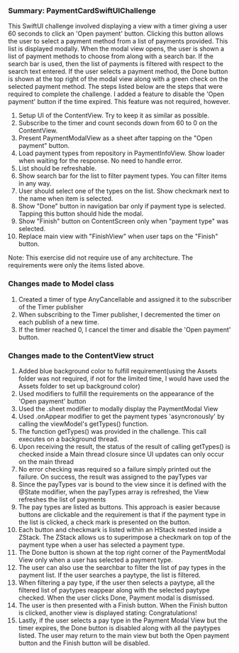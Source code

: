 ### Summary: PaymentCardSwiftUIChallenge

This SwiftUI challenge involved displaying a view with a timer giving a user 60 seconds to click an 'Open payment' button. Clicking this button 
allows the user to select a payment method from a list of payments provided. This list is displayed modally. When the modal view opens, the 
user is shown a list of payment methods to choose from along with a search bar. If the search bar is used, then the list of payments is filtered 
with respect to the search text entered. If the user selects a payment method, the Done button is shown at the top right of the modal view along 
with a green check on the selected payment method. The steps listed below are the steps that were required to complete the challenge. I added a 
feature to disable the 'Open payment' button if the time expired. This feature was not required, however.

1. Setup UI of the ContentView. Try to keep it as similar as possible.
2. Subscribe to the timer and count seconds down from 60 to 0 on the ContentView.
3. Present PaymentModalView as a sheet after tapping on the "Open payment" button.
4. Load payment types from repository in PaymentInfoView. Show loader when waiting for the response. No need to handle error.
5. List should be refreshable.
6. Show search bar for the list to filter payment types. You can filter items in any way.
7. User should select one of the types on the list. Show checkmark next to the name when item is selected.
8. Show "Done" button in navigation bar only if payment type is selected. Tapping this button should hide the modal.
9. Show "Finish" button on ContentScreen only when "payment type" was selected.
10. Replace main view with "FinishView" when user taps on the "Finish" button.

Note: This exercise did not require use of any architecture. The requirements were only the items listed above.

### Changes made to Model class

1. Created a timer of type AnyCancellable and assigned it to the subscriber of the Timer publisher
2. When subscribing to the Timer publisher, I decremented the timer on each publish of a new time.
4. If the timer reached 0, I cancel the timer and disable the 'Open payment' button.

### Changes made to the ContentView struct

1. Added blue background color to fulfill requirement(using the Assets folder was not required, if not for the limited time, I would have used the Assets folder to set up background color)
2. Used modifiers to fulfill the requirements on the appearance of the 'Open payment' button
3. Used the .sheet modifier to modally display the PaymentModal View
4. Used .onAppear modifier to get the payment types 'asyncronously' by calling the viewModel's getTypes() function.
5. The function getTypes() was provided in the challenge. This call executes on a background thread.
6. Upon receiving the result, the status of the result of calling getTypes() is checked inside a Main thread closure since UI updates can only occur on the main thread
7. No error checking was required so a failure simply printed out the failure. On success, the result was assigned to the payTypes var 
8. Since the payTypes var is bound to the view since it is defined with the @State modifier, when the payTypes array is refreshed, the View refreshes the list of payments
9. The pay types are listed as buttons. This approach is easier because buttons are clickable and the requirement is that if the payment type in the list is clicked, a check mark is presented on the button.
10. Each button and checkmark is listed within an HStack nested inside a ZStack. The ZStack allows us to superimpose a checkmark on top of the payment type when a user has selected a payment type.
11. The Done button is shown at the top right corner of the PaymentModal View only when a user has selected a payment type.
12. The user can also use the searchbar to filter the list of pay types in the payment list. If the user searches a paytype, the list is filtered.
13. When filtering a pay type, if the user then selects a paytype, all the filtered list of paytypes reappear along with the selected paytype checked. When the user clicks Done, Payment modal is dismissed.
14. The user is then presented with a Finish button. When the Finish button is clicked, another view is displayed stating: Congratulations!
15. Lastly, if the user selects a pay type in the Payment Modal View but the timer expires, the Done button is disabled along with all the paytypes listed. The user may return to the main view but both the Open payment button and the Finish button will be disabled.

